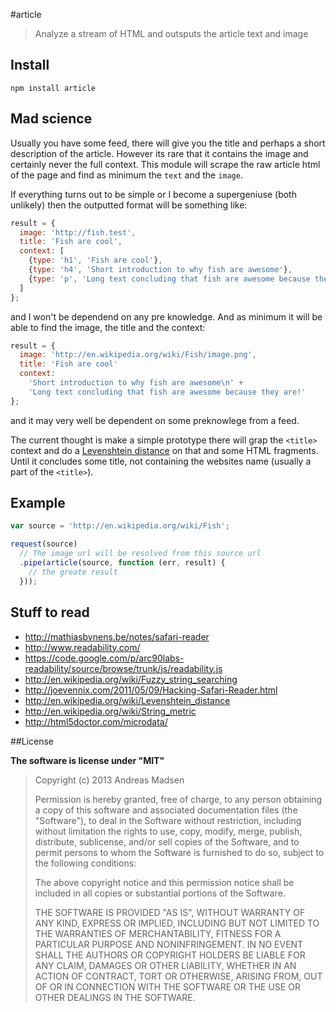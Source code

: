 #article

> Analyze a stream of HTML and outsputs the article text and image

## Install

```shell
npm install article
```

## Mad science

Usually you have some feed, there will give you the title and perhaps a
short description of the article. However its rare that it contains the image
and certainly never the full context. This module will scrape the raw article
html of the page and find as minimum the `text` and the `image`.

If everything turns out to be simple or I become a supergeniuse (both unlikely)
then the outputted format will be something like:

```javascript
result = {
  image: 'http://fish.test',
  title: 'Fish are cool',
  context: [
    {type: 'h1', 'Fish are cool'},
    {type: 'h4', 'Short introduction to why fish are awesome'},
    {type: 'p', 'Long text concluding that fish are awesome because they are!'}
  ]
};
```

and I won't be dependend on any pre knowledge. And as minimum it will be able
to find the image, the title and the context: 

```javascript
result = {
  image: 'http://en.wikipedia.org/wiki/Fish/image.png',
  title: 'Fish are cool'
  context: 
    'Short introduction to why fish are awesome\n' +
    'Long text concluding that fish are awesome because they are!'
};
```

and it may very well be dependent on some preknowlege from a feed.

The current thought is make a simple prototype there will grap the `<title>`
context and do a [Levenshtein distance](http://en.wikipedia.org/wiki/Levenshtein_distance)
on that and some HTML fragments. Until it concludes some title, not containing
the websites name (usually a part of the `<title>`).

## Example

```javascript
var source = 'http://en.wikipedia.org/wiki/Fish';

request(source)
  // The image url will be resolved from this source url
  .pipe(article(source, function (err, result) {
    // the greate result
  }));
```

## Stuff to read

* http://mathiasbynens.be/notes/safari-reader
* http://www.readability.com/
* https://code.google.com/p/arc90labs-readability/source/browse/trunk/js/readability.js
* http://en.wikipedia.org/wiki/Fuzzy_string_searching
* http://joevennix.com/2011/05/09/Hacking-Safari-Reader.html
* http://en.wikipedia.org/wiki/Levenshtein_distance
* http://en.wikipedia.org/wiki/String_metric
* http://html5doctor.com/microdata/

##License

**The software is license under "MIT"**

> Copyright (c) 2013 Andreas Madsen
>
> Permission is hereby granted, free of charge, to any person obtaining a copy
> of this software and associated documentation files (the "Software"), to deal
> in the Software without restriction, including without limitation the rights
> to use, copy, modify, merge, publish, distribute, sublicense, and/or sell
> copies of the Software, and to permit persons to whom the Software is
> furnished to do so, subject to the following conditions:
>
> The above copyright notice and this permission notice shall be included in
> all copies or substantial portions of the Software.
>
> THE SOFTWARE IS PROVIDED "AS IS", WITHOUT WARRANTY OF ANY KIND, EXPRESS OR
> IMPLIED, INCLUDING BUT NOT LIMITED TO THE WARRANTIES OF MERCHANTABILITY,
> FITNESS FOR A PARTICULAR PURPOSE AND NONINFRINGEMENT. IN NO EVENT SHALL THE
> AUTHORS OR COPYRIGHT HOLDERS BE LIABLE FOR ANY CLAIM, DAMAGES OR OTHER
> LIABILITY, WHETHER IN AN ACTION OF CONTRACT, TORT OR OTHERWISE, ARISING FROM,
> OUT OF OR IN CONNECTION WITH THE SOFTWARE OR THE USE OR OTHER DEALINGS IN
> THE SOFTWARE.
